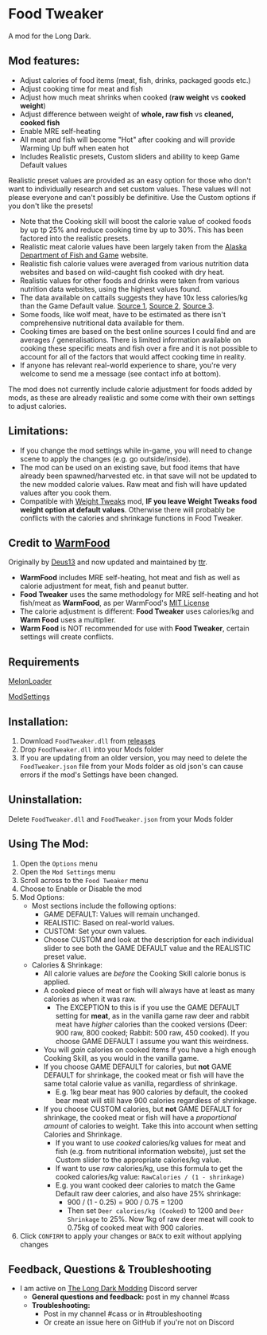 # Food Tweaker
A mod for the Long Dark.

## Mod features:
  * Adjust calories of food items (meat, fish, drinks, packaged goods etc.)
  * Adjust cooking time for meat and fish
  * Adjust how much meat shrinks when cooked (**raw weight** vs **cooked weight**)
  * Adjust difference between weight of **whole, raw fish** vs **cleaned, cooked fish**
  * Enable MRE self-heating
  * All meat and fish will become "Hot" after cooking and will provide Warming Up buff when eaten hot
  * Includes Realistic presets, Custom sliders and ability to keep Game Default values

Realistic preset values are provided as an easy option for those who don't want to individually research and set custom values. 
These values will not please everyone and can't possibly be definitive. Use the Custom options if you don't like the presets!
  * Note that the Cooking skill will boost the calorie value of cooked foods by up tp 25% and reduce cooking time by up to 30%. This has been factored into the realistic presets.
  * Realistic meat calorie values have been largely taken from the [Alaska Department of Fish and Game](https://www.adfg.alaska.gov/index.cfm?adfg=hunting.eating) website.
  * Realistic fish calorie values were averaged from various nutrition data websites and based on wild-caught fish cooked with dry heat.
  * Realistic values for other foods and drinks were taken from various nutrition data websites, using the highest values found.
  * The data available on cattails suggests they have 10x less calories/kg than the Game Default value. [Source 1](https://nutritiondata.self.com/facts/ethnic-foods/10462/2), [Source 2](https://www.healthbenefitstimes.com/cattail/), [Source 3](https://www.lybrate.com/topic/benefits-of-cattail-and-its-side-effects).
  * Some foods, like wolf meat, have to be estimated as there isn't comprehensive nutritional data available for them.
  * Cooking times are based on the best online sources I could find and are averages / generalisations. There is limited information available on cooking these specific meats and fish over a fire and it is not possible to account for all of the factors that would affect cooking time in reality. 
  * If anyone has relevant real-world experience to share, you're very welcome to send me a message (see contact info at bottom).


The mod does not currently include calorie adjustment for foods added by mods, as these are already realistic and some come with their own settings to adjust calories. 

  ## Limitations:
  * If you change the mod settings while in-game, you will need to change scene to apply the changes (e.g. go outside/inside).
  * The mod can be used on an existing save, but food items that have already been spawned/harvested etc. in that save will not be updated to the new modded calorie values. Raw meat and fish will have updated values after you cook them.
  * Compatible with [Weight Tweaks](https://github.com/Xpazeman/tld-weight-tweaks) mod, **IF you leave Weight Tweaks food weight option at default values**. Otherwise there will probably be conflicts with the calories and shrinkage functions in Food Tweaker.


## Credit to [WarmFood](https://github.com/ttr/tld-WarmFood)
Originally by [Deus13](https://github.com/Deus13/WarmFood) and now updated and maintained by [ttr](https://github.com/ttr/tld-WarmFood).
  * **WarmFood** includes MRE self-heating, hot meat and fish as well as calorie adjustment for meat, fish and peanut butter. 
  * **Food Tweaker** uses the same methodology for MRE self-heating and hot fish/meat as **WarmFood**, as per WarmFood's [MIT License](https://github.com/ttr/tld-WarmFood/blob/master/LICENSE)
  * The calorie adjustment is different: **Food Tweaker** uses calories/kg and **Warm Food** uses a multiplier.
  * **Warm Food** is NOT recommended for use with **Food Tweaker**, certain settings will create conflicts.


## Requirements
[MelonLoader](https://github.com/HerpDerpinstine/MelonLoader/releases/latest/download/MelonLoader.Installer.exe)

[ModSettings](https://github.com/zeobviouslyfakeacc/ModSettings/releases)

## Installation:
1. Download ```FoodTweaker.dll``` from [releases](https://github.com/GruffCassquatch/FoodTweaker/releases)
2. Drop ```FoodTweaker.dll``` into your Mods folder
3. If you are updating from an older version, you may need to delete the ```FoodTweaker.json``` file from your Mods folder as old json's can cause errors if the mod's Settings have been changed.

## Uninstallation:
Delete ```FoodTweaker.dll``` and ```FoodTweaker.json``` from your Mods folder

## Using The Mod:
1. Open the ```Options``` menu
2. Open the ```Mod Settings``` menu
3. Scroll across to the ```Food Tweaker``` menu
4. Choose to Enable or Disable the mod
5. Mod Options:
	* Most sections include the following options: 
		* GAME DEFAULT: Values will remain unchanged.
		* REALISTIC: Based on real-world values.
		* CUSTOM: Set your own values. 
		* Choose CUSTOM and look at the description for each individual slider to see both the GAME DEFAULT value and the REALISTIC preset value.
	* Calories & Shrinkage:
		* All calorie values are *before* the Cooking Skill calorie bonus is applied. 
		* A cooked piece of meat or fish will always have at least as many calories as when it was raw.
			* The EXCEPTION to this is if you use the GAME DEFAULT setting for **meat**, as in the vanilla game raw deer and rabbit meat have *higher* calories than the cooked versions (Deer: 900 raw, 800 cooked; Rabbit: 500 raw, 450 cooked). If you choose GAME DEFAULT I assume you want this weirdness.
		* You will *gain* calories on cooked items if you have a high enough Cooking Skill, as you would in the vanilla game.
		* If you choose GAME DEFAULT for calories, but **not** GAME DEFAULT for shrinkage, the cooked meat or fish will have the same total calorie value as vanilla, regardless of shrinkage.
			* E.g. 1kg bear meat has 900 calories by default, the cooked bear meat will still have 900 calories regardless of shrinkage.
		* If you choose CUSTOM calories, but **not** GAME DEFAULT for shrinkage, the cooked meat or fish will have a *proportional amount* of calories to weight. Take this into account when setting Calories and Shrinkage.
			* If you want to use *cooked* calories/kg values for meat and fish (e.g. from nutritional information website), just set the Custom slider to the appropriate calories/kg value.
			* If want to use *raw* calories/kg, use this formula to get the cooked calories/kg value: ```RawCalories / (1 - shrinkage)```
			* E.g. you want cooked deer calories to match the Game Default raw deer calories, and also have 25% shrinkage: 
			 	* 900 / (1 - 0.25) = 900 / 0.75 = 1200
				* Then set ```Deer calories/kg (Cooked)``` to 1200 and ```Deer Shrinkage``` to 25%. Now 1kg of raw deer meat will cook to 0.75kg of cooked meat with 900 calories.
5. Click ```CONFIRM``` to apply your changes or ```BACK``` to exit without applying changes


## Feedback, Questions & Troubleshooting
* I am active on [The Long Dark Modding](https://discord.gg/QvFE7VV4WZ) Discord server
	* **General questions and feedback:** post in my channel #cass
	* **Troubleshooting:** 
		* Post in my channel #cass or in #troubleshooting 
		* Or create an issue here on GitHub if you're not on Discord

